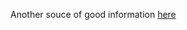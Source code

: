 Another souce of good information <a href="http://todbot.com/blog/2008/02/18/wiichuck-wii-nunchuck-adapter-available/">here</a>